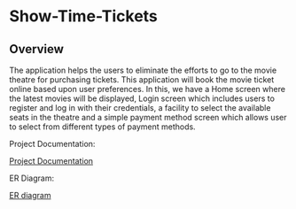 # Show-Time-Tickets

## Overview
The application helps the users to eliminate the efforts to go to the movie theatre for purchasing tickets. This application will book the movie ticket online based upon user preferences. In this, we have a Home screen where the latest movies will be displayed, Login screen which includes users to register and log in with their credentials, a facility to select the available seats in the theatre and a simple payment method screen which allows user to select from different types of payment methods.

Project Documentation: 

[Project Documentation](https://github.com/naveenpi/show-time-tickets/blob/master/Documentation/Project%20Documentation.doc)

ER Diagram:

[ER diagram](https://github.com/naveenpi/show-time-tickets/blob/master/Documentation/ERdiagram.pdf)
